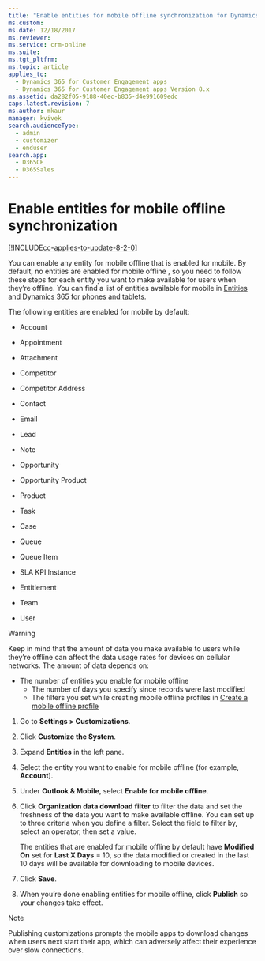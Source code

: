 ```yaml
---
title: "Enable entities for mobile offline synchronization for Dynamics 365 for phones and tablets | MicrosoftDocs"
ms.custom: 
ms.date: 12/18/2017
ms.reviewer: 
ms.service: crm-online
ms.suite: 
ms.tgt_pltfrm: 
ms.topic: article
applies_to: 
  - Dynamics 365 for Customer Engagement apps
  - Dynamics 365 for Customer Engagement apps Version 8.x
ms.assetid: da282f05-9188-40ec-b835-d4e991609edc
caps.latest.revision: 7
ms.author: mkaur
manager: kvivek
search.audienceType: 
  - admin
  - customizer
  - enduser
search.app: 
  - D365CE
  - D365Sales
---
```

# Enable entities for mobile offline synchronization

[!INCLUDE[cc-applies-to-update-8-2-0](../../../includes/cc_applies_to_update_8_2_0.md)]

You can enable any entity for mobile offline that is enabled for mobile. By default, no entities are enabled for mobile offline , so you need to follow these steps for each entity you want to make available for users when they’re offline. You can find a list of entities available for mobile in [Entities and Dynamics 365 for phones and tablets](https://technet.microsoft.com/library/dn531159.aspx#BKMK_CustomEntity).  
  
 The following entities are enabled for mobile by default:  
  
-   Account  
  
-   Appointment  
  
-   Attachment  
  
-   Competitor  
  
-   Competitor Address  
  
-   Contact  
  
-   Email  
  
-   Lead  
  
-   Note  
  
-   Opportunity  
  
-   Opportunity Product  
  
-   Product  
  
-   Task  
  
-   Case  
  
-   Queue  
  
-   Queue Item  
  
-   SLA KPI Instance  
  
-   Entitlement  
  
-   Team  
  
-   User  
  
> [!WARNING]
>  Keep in mind that the amount of data you make available to users while they’re offline can affect the data usage rates for devices on cellular networks. The amount of data depends on:  
> 
> - The number of entities you enable for mobile offline  
>   -   The number of days you specify since records were last modified  
>   -   The filters you set while creating mobile offline profiles in [Create a mobile offline profile](create-mobile-offline-profile.md)  
  
1.  Go to **Settings > Customizations**.  
  
2.  Click **Customize the System**.  
  
3.  Expand **Entities** in the left pane.  
  
4.  Select the entity you want to enable for mobile offline (for example, **Account**).  
  
5.  Under **Outlook & Mobile**, select **Enable for mobile offline**.  
  
6.  Click **Organization data download filter** to filter the data and set the freshness of the data you want to make available offline. You can set up to three criteria when you define a filter. Select the field to filter by, select an operator, then set a value.  
  
     The entities that are enabled for mobile offline by default have **Modified On** set for **Last X Days** = 10, so the data modified or created in the last 10 days will be available for downloading to mobile devices.  
  
7.  Click **Save**.  
  
8.  When you’re done enabling entities for mobile offline, click **Publish** so your changes take effect.  
  
> [!NOTE]
>  Publishing customizations prompts the mobile apps to download changes when users next start their app, which can adversely affect their experience over slow connections.  
  
